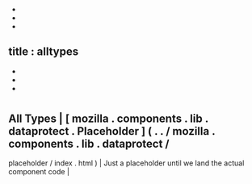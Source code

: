 -
-
-
title
:
alltypes
-
-
-
-
#
#
#
All
Types
|
[
mozilla
.
components
.
lib
.
dataprotect
.
Placeholder
]
(
.
.
/
mozilla
.
components
.
lib
.
dataprotect
/
-
placeholder
/
index
.
html
)
|
Just
a
placeholder
until
we
land
the
actual
component
code
|
